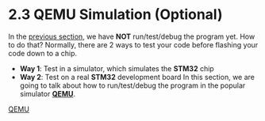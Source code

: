 # 2.3 QEMU Simulation (Optional)

In the [previous section](../02_Programming_for_STM32/02_hello_world.md), we have **NOT** run/test/debug the program yet. How to do that? Normally, there are 2 ways to test your code before flashing your code down to a chip. 
* **Way 1**: Test in a simulator, which simulates the **STM32** chip
* **Way 2**: Test on a real **STM32** development board
In this section, we are going to talk about how to run/test/debug the program in the popular simulator [**QEMU**](https://www.qemu.org/).

[QEMU](https://gnu-mcu-eclipse.github.io/qemu/install/)

